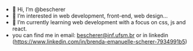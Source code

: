 - 👋 Hi, I’m @bescherer
- 👀 I’m interested in web development, front-end, web design...
- 🌱 I’m currently learning  web development with a focus on css, js and react.
- you can find me in email: bescherer@inf.ufsm.br or in linkedin (https://www.linkedin.com/in/brenda-emanuelle-scherer-7934991b5)
<!---
bescherer/bescherer is a ✨ special ✨ repository because its `README.md` (this file) appears on your GitHub profile.
You can click the Preview link to take a look at your changes.
--->
